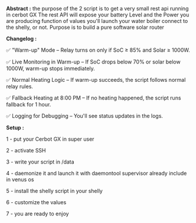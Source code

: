 
**Abstract :**
the purpose of the 2 script is to get a very small rest api running in cerbot GX
The rest API will expose your battery Level and the Power you are producing
function of values you'll launch your water boiler connect to the shelly, or not.
Purpose is to build a pure software solar router



**Changelog :**

✅ "Warm-up" Mode – Relay turns on only if SoC ≥ 85% and Solar ≥ 1000W.

✅ Live Monitoring in Warm-up – If SoC drops below 70% or solar below 1000W, warm-up stops immediately.

✅ Normal Heating Logic – If warm-up succeeds, the script follows normal relay rules.

✅ Fallback Heating at 8:00 PM – If no heating happened, the script runs fallback for 1 hour.

✅ Logging for Debugging – You'll see status updates in the logs.




**Setup :**

1 - put your Cerbot GX in super user

2 - activate SSH

3 - write your script in /data

4 - daemonize it and launch it with daemontool supervisor already include in venus os

5 - install the shelly script in your shelly

6 - customize the values

7 - you are ready to enjoy
